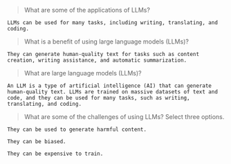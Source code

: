 >What are some of the applications of LLMs?
```
LLMs can be used for many tasks, including writing, translating, and coding.
```
>What is a benefit of using large language models (LLMs)?
```
They can generate human-quality text for tasks such as content creation, writing assistance, and automatic summarization.
```
>What are large language models (LLMs)?
```
An LLM is a type of artificial intelligence (AI) that can generate human-quality text. LLMs are trained on massive datasets of text and code, and they can be used for many tasks, such as writing, translating, and coding.
```
>What are some of the challenges of using LLMs? Select three options.
```
They can be used to generate harmful content.
```
```
They can be biased.
```
```
They can be expensive to train.
```